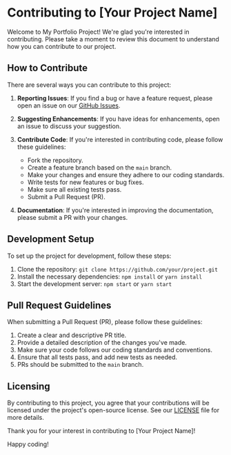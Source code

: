 # Contributing to [Your Project Name]

Welcome to My Portfolio Project! We're glad you're interested in contributing. Please take a moment to review this document to understand how you can contribute to our project.

## How to Contribute

There are several ways you can contribute to this project:

1. **Reporting Issues**: If you find a bug or have a feature request, please open an issue on our [GitHub Issues](https://github.com/your/project/issues).

2. **Suggesting Enhancements**: If you have ideas for enhancements, open an issue to discuss your suggestion.

3. **Contribute Code**: If you're interested in contributing code, please follow these guidelines:

    - Fork the repository.
    - Create a feature branch based on the `main` branch.
    - Make your changes and ensure they adhere to our coding standards.
    - Write tests for new features or bug fixes.
    - Make sure all existing tests pass.
    - Submit a Pull Request (PR).

4. **Documentation**: If you're interested in improving the documentation, please submit a PR with your changes.

## Development Setup

To set up the project for development, follow these steps:

1. Clone the repository: `git clone https://github.com/your/project.git`
2. Install the necessary dependencies: `npm install` or `yarn install`
3. Start the development server: `npm start` or `yarn start`

## Pull Request Guidelines

When submitting a Pull Request (PR), please follow these guidelines:

1. Create a clear and descriptive PR title.
2. Provide a detailed description of the changes you've made.
3. Make sure your code follows our coding standards and conventions.
4. Ensure that all tests pass, and add new tests as needed.
5. PRs should be submitted to the `main` branch.


## Licensing

By contributing to this project, you agree that your contributions will be licensed under the project's open-source license. See our [LICENSE](LICENSE) file for more details.

Thank you for your interest in contributing to [Your Project Name]!

Happy coding!
